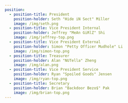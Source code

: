 ```yaml
---
position:
  - position-title: President
    position-holder: Seth "Hide iN Sect" Miller
    image: /img/seth.png
  - position-title: Vice President Internal
    position-holder: Jeffrey "MeAn GiRlZ" Shi
    image: /img/jeffrey-top.png
  - position-title: Vice President External
    position-holder: Simon "Petty Officer Mudhole" Li
    image: /img/simon-top.png
  - position-title: Treasurer
    position-holder: Alan "NUTella" Zheng
    image: /img/alan.png
  - position-title: Vice President Service
    position-holder: Ryan "Spoiled Goods" Jensen
    image: /img/ryan-top.png
  - position-title: Secretary
    position-holder: Brian "Backdoor Bezo$" Pak
    image: /img/brian-top.png
---
```


